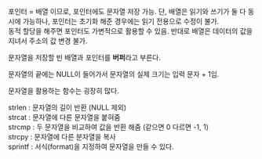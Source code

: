 포인터 = 배열 이므로, 포인터에도 문자열 저장 가능. 단, 배열은 읽기와 쓰기가 둘 다 동시에 가능하나, 포인터는 초기화 해준 경우에는 읽기 전용으로 수정이 불가.  
동적 할당을 해주면 포인터도 가변적으로 활용할 수 있음. 반대로 배열은 데이터의 값을 지녀서 주소의 값 변경 불가.  
  
문자열을 저장할 빈 배열과 포인터를 **버퍼**라고 부른다.  
  
문자열의 끝에는 NULL이 들어가서 문자열의 실제 크기는 입력 문자 + 1임.  
  
문자열을 활용하는 함수는 굉장히 많다.  
  
strlen : 문자열의 길이 반환 (NULL 제외)  
strcat : 문자열에 다른 문자열을 붙혀줌  
strcmp : 두 문자열을 비교하여 값을 반환 해줌 (같으면 0 다르면 -1, 1)  
strcpy : 문자열에 다른 분자열을 복사  
sprintf : 서식(format)을 지정하여 문자열을 만들 수 있다.  

